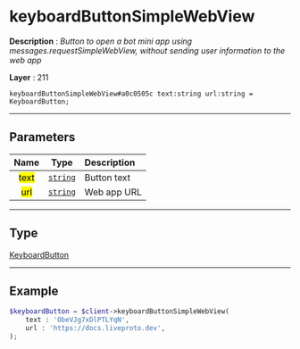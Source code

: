 # keyboardButtonSimpleWebView

**Description** : *Button to open a bot mini app using messages\.requestSimpleWebView, without sending user information to the web app*

**Layer** : 211

```tl
keyboardButtonSimpleWebView#a0c0505c text:string url:string = KeyboardButton;
```

---

## Parameters

| Name | Type | Description |
| :---: | :---: | :--- |
| <mark>text</mark> | [`string`](type/string) | Button text |
| <mark>url</mark> | [`string`](type/string) | Web app URL |

---

## Type

[KeyboardButton](type/KeyboardButton)

---

## Example

```php
$keyboardButton = $client->keyboardButtonSimpleWebView(
	text : 'ObeVJg7xDlPTLYqN',
	url : 'https://docs.liveproto.dev',
);
```